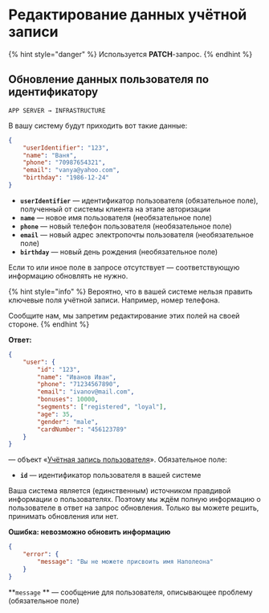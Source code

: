 # Редактирование данных учётной записи

{% hint style="danger" %}
Используется **PATCH**-запрос.
{% endhint %}

## Обновление данных пользователя по идентификатору

`APP SERVER → INFRASTRUCTURE`

В вашу систему будут приходить вот такие данные:

```json
{
    "userIdentifier": "123",
    "name": "Ваня",
    "phone": "70987654321",
    "email": "vanya@yahoo.com",
    "birthday": "1986-12-24"
}
```

* **`userIdentifier`** — идентификатор пользователя (обязательное поле), полученный от системы клиента на этапе авторизации
* **`name`** — новое имя пользователя (необязательное поле)
* **`phone`** — новый телефон пользователя (необязательное поле)
* **`email`** — новый адрес электропочты пользователя (необязательное поле)
* **`birthday`** — новый день рождения (необязательное поле)

Если то или иное поле в запросе отсутствует — соответствующую информацию обновлять не нужно.

{% hint style="info" %}
Вероятно, что в вашей системе нельзя править ключевые поля учётной записи. Например, номер телефона.

Сообщите нам, мы запретим редактирование этих полей на своей стороне.
{% endhint %}

**Ответ:**

```json
{
    "user": {
        "id": "123",
        "name": "Иванов Иван",
        "phone": "71234567890",
        "email": "ivanov@mail.com",
        "bonuses": 10000,
        "segments": ["registered", "loyal"],
        "age": 35,
        "gender": "male",
        "cardNumber": "456123789"
    }
}
```

— объект «[Учётная запись пользователя](obekt-uchyotnaya-zapis-polzovatelya.md)». Обязательное поле:

* **`id`** — идентификатор пользователя в вашей системе

Ваша система является (единственным) источником правдивой информации о пользователях. Поэтому мы ждём полную информацию о пользователе в ответ на запрос обновления. Только вы можете решить, принимать обновления или нет.

**Ошибка: невозможно обновить информацию**

```json
{
    "error": {
        "message": "Вы не можете присвоить имя Наполеона"
    }
}
```

&#x20;**`message` ** — сообщение для пользователя, описывающее проблему (обязательное поле)
